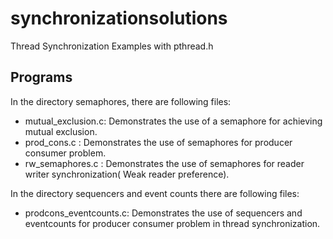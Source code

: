 # synchronizationsolutions
Thread Synchronization Examples with pthread.h

## Programs 

In the directory semaphores, there are following files:

* mutual_exclusion.c: Demonstrates the use of a semaphore for achieving mutual exclusion.
* prod_cons.c : Demonstrates the use of semaphores for producer consumer problem.
* rw_semaphores.c : Demonstrates the use of semaphores for reader writer synchronization( Weak reader preference).

In the directory sequencers and event counts there are following files:

* prodcons_eventcounts.c: Demonstrates the use of sequencers and eventcounts for producer consumer problem in thread synchronization.


